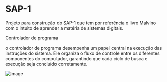 # SAP-1
Projeto para construção do SAP-1 que tem por referência o livro Malvino com o intuito de aprender a matéria de sistemas digitais.

Controlador de programa

o controlador de programa desempenha um papel central na execução das instruções do sistema. Ele organiza o fluxo de controle entre os diferentes componentes do computador, garantindo que cada ciclo de busca e execução seja concluído corretamente.

![image](https://github.com/user-attachments/assets/7765fbbe-5b9f-447c-bcab-d8585684dc8b)
